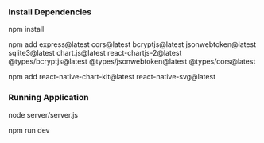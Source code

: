 ### Install Dependencies
npm install

npm add express@latest cors@latest bcryptjs@latest jsonwebtoken@latest sqlite3@latest chart.js@latest react-chartjs-2@latest @types/bcryptjs@latest @types/jsonwebtoken@latest @types/cors@latest

npm add react-native-chart-kit@latest react-native-svg@latest

### Running Application
node server/server.js

npm run dev